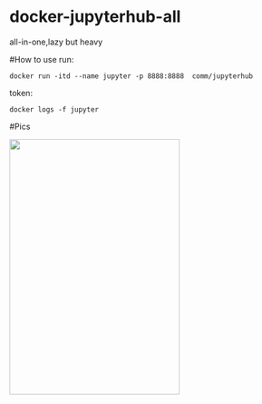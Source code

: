 # docker-jupyterhub-all
all-in-one,lazy but heavy


#How to use
run:

```
docker run -itd --name jupyter -p 8888:8888  comm/jupyterhub
```

token:

```
docker logs -f jupyter
```

#Pics  

<img src="https://share.weiyun.com/5HlrOlx" width="300" height="450" />


